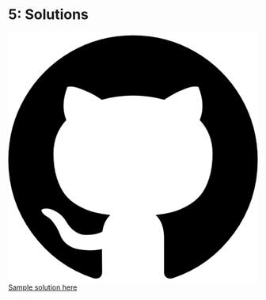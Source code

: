 # 5: Solutions

![](../../.gitbook/assets/25231.png) [Sample solution here](https://nbviewer.jupyter.org/github/ternikov/hse/blob/gh-pages/Seminar5_sol.ipynb)

